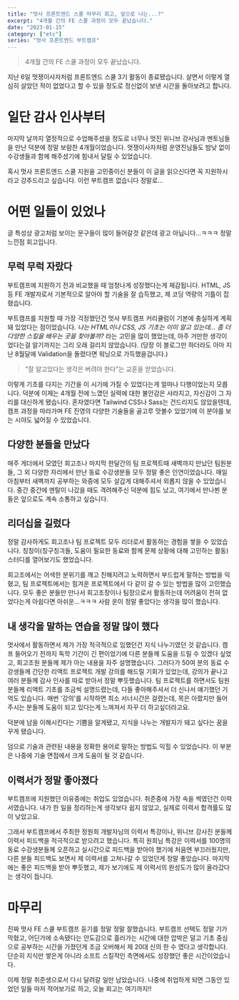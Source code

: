 ```yaml
---
title: "멋사 프론트엔드 스쿨 마무리 회고, 앞으로 나는...?"
excerpt: "4개월 간의 FE 스쿨 과정이 모두 끝났습니다."
date: "2023-01-15"
category: ["etc"]
series: "멋사 프론트엔드 부트캠프"
---
```


> 4개월 간의 FE 스쿨 과정이 모두 끝났습니다.

지난 6일 멋쟁이사자처럼 프론트엔드 스쿨 3기 활동이 종료됐습니다. 살면서 이렇게 열심히 살았던 적이 없었다고 할 수 있을 정도로 정신없이 보낸 시간을 돌아보려고 합니다.

# 일단 감사 인사부터

마지막 날까지 열정적으로 수업해주셨을 정도로 너무나 멋진 위니브 강사님과 멘토님들을 만난 덕분에 정말 보람찬 4개월이었습니다. 멋쟁이사자처럼 운영진님들도 밤낮 없이 수강생들과 함께 해주셨기에 힘내서 달릴 수 있었습니다.

혹시 멋사 프론트엔드 스쿨 지원을 고민중이신 분들이 이 글을 읽으신다면 꼭 지원하시라고 강추드리고 싶습니다. 이런 부트캠프 없습니다 정말로...

# 어떤 일들이 있었나

글 특성상 광고처럼 보이는 문구들이 많이 들어갈것 같은데 광고 아닙니다...ㅋㅋㅋ 정말 느낀점 회고입니다.

## 무럭 무럭 자랐다

부트캠프에 지원하기 전과 비교했을 때 엄청나게 성장했다는게 체감됩니다. HTML, JS 등 FE 개발자로서 기본적으로 알아야 할 기술을 잘 습득했고, 제 코딩 역량의 기틀이 잡혔습니다.

부트캠프를 지원할 때 가장 걱정했던건 멋사 부트캠프 커리큘럼이 기본에 충실하게 계획돼 있었다는 점이었습니다. *나는 HTML이나 CSS, JS 기초는 이미 알고 있는데... 좀 더 다양한 스킬을 배우는 곳을 찾아볼까?* 라는 고민을 많이 했었는데, 아주 거만한 생각이었다는걸 알기까지는 그리 오래 걸리지 않았습니다. (당장 이 블로그만 하더라도 아마 지난 8월달에 Validation을 돌렸다면 워닝으로 가득했을겁니다.)

> "잘 알고있다는 생각은 버려야 한다"는 교훈을 얻었습니다.

이렇게 기초를 다지는 기간을 이 시기에 가질 수 있었다는게 얼마나 다행이었는지 모릅니다. 덕분에 이제는 4개월 전에 느꼈던 실력에 대한 불안감은 사라지고, 자신감이 그 자리를 대신하게 됐습니다. 혼자였다면 Tailwind CSS나 Sass는 건드리지도 않았을텐데, 캠프 과정을 따라가며 FE 진영의 다양한 기술들을 골고루 맛볼수 있었기에 이 분야를 보는 시야도 넓어질 수 있었습니다.

## 다양한 분들을 만났다

매주 게더에서 모였던 회고조나 마지막 한달간의 팀 프로젝트때 새벽까지 만났던 팀원분들, 그 외 다양한 자리에서 만난 동료 수강생분들 모두 정말 좋은 인연이었습니다. 매일 아침부터 새벽까지 공부하는 와중에 모두 살갑게 대해주셔서 외롭지 않을 수 있었습니다. 중간 중간에 멘탈이 나갔을 때도 격려해주신 덕분에 힘도 났고, 여기에서 만나뵌 분들은 앞으로도 계속 소통하고 싶습니다.

## 리더십을 길렀다

정말 감사하게도 회고조나 팀 프로젝트 모두 리더로서 활동하는 경험을 쌓을 수 있었습니다. 칭칭이(칭구칭긔들, 도움이 필요한 동료와 함께 문제 상황에 대해 고민하는 활동) 스터디를 열어보기도 했었습니다.

회고조에서는 어색한 분위기를 깨고 친해지려고 노력하면서 부드럽게 말하는 방법을 익혔고, 팀 프로젝트에서는 힘겨운 프로젝트에서 다 같이 갈 수 있는 방법을 많이 고민했습니다. 모두 좋은 분들만 만나서 회고조장이나 팀장으로서 활동하는데 어려움이 전혀 없었다는게 아쉽다면 아쉬운...ㅋㅋㅋ 사람 운이 정말 좋았다는 생각을 많이 했습니다.

## 내 생각을 말하는 연습을 정말 많이 했다

멋사에서 활동하면서 제가 가장 적극적으로 임했던건 지식 나누기였던 것 같습니다. 캠프 들어오기 전까지 독학 기간이 긴 편이었기에 다른 분들께 도움을 드릴 수 있겠다 싶었고, 회고조원 분들께 제가 아는 내용을 자주 설명했습니다. 그러다가 50여 분의 동료 수강생들께 간단한 리액트 프로젝트 개발 강의를 해드릴 기회가 있었는데, 강의가 끝나고 여러 분들께 감사 인사를 따로 받아서 정말 뿌듯했습니다. 팀 프로젝트를 하면서도 팀원분들께 리액트 기초를 조금씩 설명드렸는데, 다들 좋아해주셔서 더 신나서 얘기했던 기억도 있습니다. 매번 '강의'를 시작하면 최소 서너시간은 걸렸는데, 목은 아팠지만 들어주시는 분들께 도움이 되고 있다는게 느껴져서 자꾸 더 하고싶더라고요.

덕분에 남을 이해시킨다는 기쁨을 알게됐고, 지식을 나누는 개발자가 돼고 싶다는 꿈을 꾸게 됐습니다.

덤으로 기술과 관련된 내용을 정확한 용어로 말하는 방법도 익힐 수 있었습니다. 이 부분은 나중에 기술 면접에서 크게 도움이 될 것 같습니다.

## 이력서가 정말 좋아졌다

부트캠프에 지원했던 이유중에는 취업도 있었습니다. 취준중에 가장 속을 썩였던건 이력서였습니다. 내가 한 일을 정리하는게 생각보다 쉽지 않았고, 실제로 이력서 합격률도 많이 낮았고요.

그래서 부트캠프에서 주최한 정원희 개발자님의 이력서 특강이나, 위니브 강사진 분들께 이력서 피드백을 적극적으로 받으려고 했습니다. 특히 원희님 특강은 이력서를 100명의 동료 수강생분들께 오픈하고 실시간으로 피드백을 받아야 했기에 처음엔 부끄러웠지만, 다른 분들 피드백도 보면서 제 이력서를 고쳐나갈 수 있었던게 정말 좋았습니다. 마지막에는 좋은 피드백을 받아 뿌듯했고, 제가 보기에도 제 이력서의 완성도가 많이 올라갔다는 생각이 듭니다.

# 마무리

진짜 멋사 FE 스쿨 부트캠프 듣기를 정말 정말 잘했습니다. 부트캠프 선택도 정말 기가막혔고, 어딘가에 소속됐다는 안도감으로 흘러가는 시간에 대한 압박은 덜고 기초 중심으로 공부하는 시간을 가졌던게 조금 오버해서 제 20대 신의 한 수 였다고 생각합니다. 단순히 지식만 쌓은게 아니라 소프트 스킬적인 측면에서도 성장했던 좋은 시간이었습니다.

이제 정말 취준생으로서 다시 달려갈 일만 남았습니다. 나중에 취업하게 되면 그동안 있었던 일들 마저 적어보기로 하고, 오늘 회고는 여기까지!!
